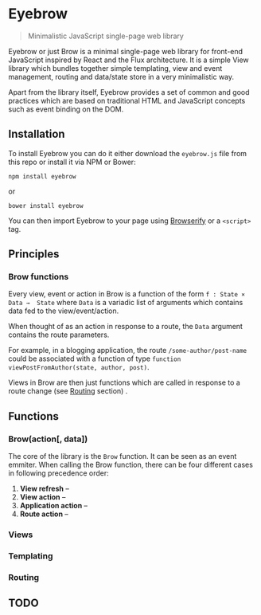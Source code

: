 # Eyebrow
> Minimalistic JavaScript single-page web library

Eyebrow or just Brow is a minimal single-page web library for front-end JavaScript inspired by React and the Flux architecture. It is a simple View library which bundles together simple templating, view and event management, routing and data/state store in a very minimalistic way. 

Apart from the library itself, Eyebrow provides a set of common and good practices which are based on traditional HTML and JavaScript concepts such as event binding on the DOM.

## Installation
To install Eyebrow you can do it either download the `eyebrow.js` file from this repo or install it via NPM or Bower:
```
npm install eyebrow
```
or
```
bower install eyebrow
```
You can then import Eyebrow to your page using [Browserify](https://www.npmjs.com/package/browserify) or a `<script>` tag.

## Principles
### Brow functions
Every view, event or action in Brow is a function of the form `f : State × Data →  State` where `Data` is a variadic list of arguments which contains data fed to the view/event/action.

When thought of as an action in response to a route, the `Data` argument contains the route parameters.

For example, in a blogging application, the route `/some-author/post-name` could be associated with a function of type `function viewPostFromAuthor(state, author, post)`.

Views in Brow are then just functions which are called in response to a route change (see [Routing](#routing) section) .

## Functions
### Brow(action[, data])
The core of the library is the `Brow` function. It can be seen as an event emmiter. When calling the Brow function, there can be four different cases in following precedence order:
 
1. **View refresh** – 
2. **View action** – 
3. **Application action** –
4. **Route action** –

### Views

### Templating

### Routing

## TODO